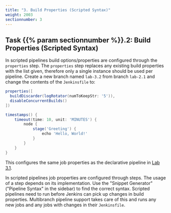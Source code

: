 ```yaml
---
title: "3. Build Properties (Scripted Syntax)"
weight: 2003
sectionnumber: 3
---
```



## Task {{% param sectionnumber %}}.2: Build Properties (Scripted Syntax)

In scripted pipelines build options/properties are configured through the ``properties`` step.
The ``properties`` step replaces any existing build properties with the list given,
therefore only a single instance should be used per pipeline.
Create a new branch named ``lab-3.2`` from branch ``lab-2.1`` and change the contents of the ``Jenkinsfile`` to:

```groovy
properties([
  buildDiscarder(logRotator(numToKeepStr: '5')),
  disableConcurrentBuilds()
])

timestamps() {
    timeout(time: 10, unit: 'MINUTES') {
        node {
            stage('Greeting') {
                echo 'Hello, World!'
            }
        }
    }
}
```

This configures the same job properties as the declarative pipeline in [Lab 3.1](#lab-31-build-options).

In scripted pipelines job properties are configured through steps. The usage of a step depends on its implementation.
Use the "Snippet Generator" ("Pipeline Syntax" in the sidebar) to find the correct syntax.
Scripted pipelines need to run before Jenkins can pick up changes in build properties.
Multibranch pipeline support takes care of this and runs any new jobs and any jobs with changes in their ``Jenkinsfile``.

